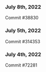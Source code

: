 ### July 8th, 2022

Commit #38830

### July 5th, 2022

Commit #314353


### July 4th, 2022

Commit #72281
